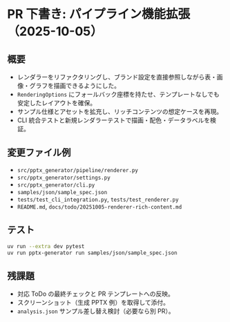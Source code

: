 # PR 下書き: パイプライン機能拡張（2025-10-05）

## 概要
- レンダラーをリファクタリングし、ブランド設定を直接参照しながら表・画像・グラフを描画できるようにした。
- `RenderingOptions` にフォールバック座標を持たせ、テンプレートなしでも安定したレイアウトを確保。
- サンプル仕様とアセットを拡充し、リッチコンテンツの想定ケースを再現。
- CLI 統合テストと新規レンダラーテストで描画・配色・データラベルを検証。

## 変更ファイル例
- `src/pptx_generator/pipeline/renderer.py`
- `src/pptx_generator/settings.py`
- `src/pptx_generator/cli.py`
- `samples/json/sample_spec.json`
- `tests/test_cli_integration.py`, `tests/test_renderer.py`
- `README.md`, `docs/todo/20251005-renderer-rich-content.md`

## テスト
```bash
uv run --extra dev pytest
uv run pptx-generator run samples/json/sample_spec.json
```

## 残課題
- 対応 ToDo の最終チェックと PR テンプレートへの反映。
- スクリーンショット（生成 PPTX 例）を取得して添付。
- `analysis.json` サンプル差し替え検討（必要なら別 PR）。
